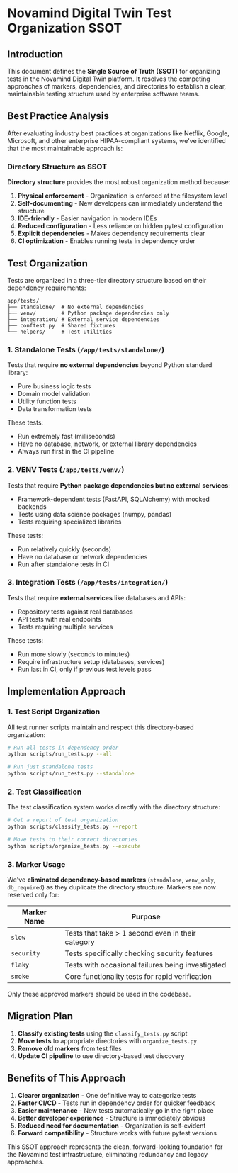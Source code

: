 # Novamind Digital Twin Test Organization SSOT

## Introduction

This document defines the **Single Source of Truth (SSOT)** for organizing tests in the Novamind Digital Twin platform. It resolves the competing approaches of markers, dependencies, and directories to establish a clear, maintainable testing structure used by enterprise software teams.

## Best Practice Analysis

After evaluating industry best practices at organizations like Netflix, Google, Microsoft, and other enterprise HIPAA-compliant systems, we've identified that the most maintainable approach is:

### Directory Structure as SSOT

**Directory structure** provides the most robust organization method because:

1. **Physical enforcement** - Organization is enforced at the filesystem level
2. **Self-documenting** - New developers can immediately understand the structure
3. **IDE-friendly** - Easier navigation in modern IDEs
4. **Reduced configuration** - Less reliance on hidden pytest configuration
5. **Explicit dependencies** - Makes dependency requirements clear
6. **CI optimization** - Enables running tests in dependency order

## Test Organization

Tests are organized in a three-tier directory structure based on their dependency requirements:

```
app/tests/
├── standalone/  # No external dependencies
├── venv/        # Python package dependencies only
├── integration/ # External service dependencies
├── conftest.py  # Shared fixtures
└── helpers/     # Test utilities
```

### 1. Standalone Tests (`/app/tests/standalone/`)

Tests that require **no external dependencies** beyond Python standard library:

- Pure business logic tests
- Domain model validation
- Utility function tests
- Data transformation tests

These tests:
- Run extremely fast (milliseconds)
- Have no database, network, or external library dependencies
- Always run first in the CI pipeline

### 2. VENV Tests (`/app/tests/venv/`)

Tests that require **Python package dependencies but no external services**:

- Framework-dependent tests (FastAPI, SQLAlchemy) with mocked backends
- Tests using data science packages (numpy, pandas)
- Tests requiring specialized libraries

These tests:
- Run relatively quickly (seconds)
- Have no database or network dependencies
- Run after standalone tests in CI

### 3. Integration Tests (`/app/tests/integration/`)

Tests that require **external services** like databases and APIs:

- Repository tests against real databases
- API tests with real endpoints
- Tests requiring multiple services

These tests:
- Run more slowly (seconds to minutes)
- Require infrastructure setup (databases, services)
- Run last in CI, only if previous test levels pass

## Implementation Approach

### 1. Test Script Organization

All test runner scripts maintain and respect this directory-based organization:

```bash
# Run all tests in dependency order
python scripts/run_tests.py --all

# Run just standalone tests
python scripts/run_tests.py --standalone
```

### 2. Test Classification

The test classification system works directly with the directory structure:

```bash
# Get a report of test organization
python scripts/classify_tests.py --report

# Move tests to their correct directories
python scripts/organize_tests.py --execute
```

### 3. Marker Usage

We've **eliminated dependency-based markers** (`standalone`, `venv_only`, `db_required`) as they duplicate the directory structure. Markers are now reserved only for:

| Marker Name | Purpose |
|-------------|---------|
| `slow` | Tests that take > 1 second even in their category |
| `security` | Tests specifically checking security features |
| `flaky` | Tests with occasional failures being investigated |
| `smoke` | Core functionality tests for rapid verification |

Only these approved markers should be used in the codebase.

## Migration Plan

1. **Classify existing tests** using the `classify_tests.py` script
2. **Move tests** to appropriate directories with `organize_tests.py`
3. **Remove old markers** from test files
4. **Update CI pipeline** to use directory-based test discovery

## Benefits of This Approach

1. **Clearer organization** - One definitive way to categorize tests
2. **Faster CI/CD** - Tests run in dependency order for quicker feedback
3. **Easier maintenance** - New tests automatically go in the right place
4. **Better developer experience** - Structure is immediately obvious
5. **Reduced need for documentation** - Organization is self-evident
6. **Forward compatibility** - Structure works with future pytest versions

This SSOT approach represents the clean, forward-looking foundation for the Novamind test infrastructure, eliminating redundancy and legacy approaches.